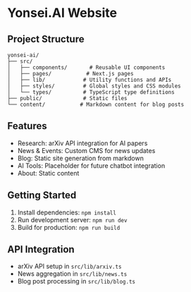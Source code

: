 # Yonsei.AI Website

## Project Structure
```
yonsei-ai/
├── src/
│   ├── components/       # Reusable UI components
│   ├── pages/           # Next.js pages
│   ├── lib/            # Utility functions and APIs
│   ├── styles/         # Global styles and CSS modules
│   └── types/          # TypeScript type definitions
├── public/             # Static files
└── content/           # Markdown content for blog posts
```

## Features
- Research: arXiv API integration for AI papers
- News & Events: Custom CMS for news updates
- Blog: Static site generation from markdown
- AI Tools: Placeholder for future chatbot integration
- About: Static content

## Getting Started
1. Install dependencies: `npm install`
2. Run development server: `npm run dev`
3. Build for production: `npm run build`

## API Integration
- arXiv API setup in `src/lib/arxiv.ts`
- News aggregation in `src/lib/news.ts`
- Blog post processing in `src/lib/blog.ts`